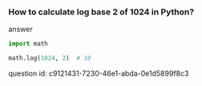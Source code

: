### How to calculate log base 2 of 1024 in Python?

answer

```python
import math

math.log(1024, 2)  # 10
```

question id: c9121431-7230-46e1-abda-0e1d5899f8c3